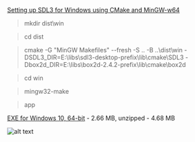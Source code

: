[Setting up SDL3 for Windows using CMake and MinGW-w64](https://8observer8.github.io/tutorials/setting-up/sdl3-for-windows/public/index.html)

> mkdir dist\win

> cd dist

> cmake -G "MinGW Makefiles" --fresh -S .. -B ..\dist\win -DSDL3_DIR=E:\libs\sdl3-desktop-prefix\lib\cmake\SDL3 -Dbox2d_DIR=E:\libs\box2d-2.4.2-prefix\lib\cmake\box2d

> cd win

> mingw32-make

> app

[EXE for Windows 10, 64-bit](https://www.dropbox.com/scl/fi/t9dgohhqwe7f26n0u3ko4/print-gravity-box2d-opengles20-sdl3-cpp-exe.zip?rlkey=jg0mjrz3ujro10abapd9f9jty&st=787y3yli&raw=1) - 2.66 MB, unzipped - 4.68 MB

![alt text](https://www.dropbox.com/scl/fi/z0ge1ovcveugc1ct4995f/print-gravity-box2d-opengles20-sdl3-cpp.png?rlkey=suyqvtpgxzgikfu2nkj68vbab&st=kd00fc3k&raw=1)
